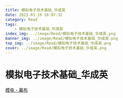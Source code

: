```yaml
---
title: 模拟电子技术基础_华成英
date: 2023-03-16 16:07:32
category: Read
tags: 
    - 模拟电子技术基础_华成英
index_img: ../image/Read/模拟电子技术基础_华成英.png  
banner_img: ../image/Read/模拟电子技术基础_华成英.png
top_img: ../image/Read/模拟电子技术基础_华成英.png 
cover: ../image/Read/模拟电子技术基础_华成英.png 
---
```


# 模拟电子技术基础_华成英

[模电 - 幕布](https://mubucm.com/doc/09g-iQId22)